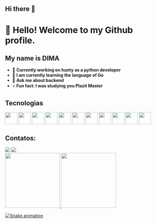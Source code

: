 ## Hi there 👋


# 👋 Hello! Welcome to my Github profile.
## My name is DIMA

- 🔭 **Currently working on hunty as a python developer**
- 🌱 **I am currently learning the language of Go**
- 💬 **Ask me about backend**
- ⚡ **Fun fact: I was studying you Plazit Master**


## Tecnologias

<img src="https://cdn.jsdelivr.net/gh/devicons/devicon/icons/git/git-original.svg" width="40" height="40"/>
<img src="https://cdn.jsdelivr.net/gh/devicons/devicon/icons/django/django-plain.svg" width="40" height="40"/>
<img src="https://cdn.jsdelivr.net/gh/devicons/devicon/icons/fastapi/fastapi-original.svg"width="40" height="40" />
<img src="https://cdn.jsdelivr.net/gh/devicons/devicon/icons/vscode/vscode-original.svg" width="40" height="40"/>
<img src="https://cdn.jsdelivr.net/gh/devicons/devicon/icons/ubuntu/ubuntu-plain.svg" width="40" height="40"/>
<img src="https://cdn.jsdelivr.net/gh/devicons/devicon/icons/googlecloud/googlecloud-original.svg" width="40" height="40"/>
<img src="https://cdn.jsdelivr.net/gh/devicons/devicon/icons/mysql/mysql-original.svg" width="40" height="40"/>
<img src="https://cdn.jsdelivr.net/gh/devicons/devicon/icons/postgresql/postgresql-original.svg" width="40" height="40"/>
<img src="https://cdn.jsdelivr.net/gh/devicons/devicon/icons/slack/slack-original.svg" width="40" height="40"/>
<img src="https://cdn.jsdelivr.net/gh/devicons/devicon/icons/pycharm/pycharm-original.svg" width="40" height="40"/>
<img src="https://cdn.jsdelivr.net/gh/devicons/devicon/icons/python/python-original.svg" width="40" height="40"/>
                    

## Contatos:

<div>
<a href = "mailto:dimaps716@gmail.com"><img src="https://img.shields.io/badge/Gmail-D14836?style=for-the-badge&logo=gmail&logoColor=white" target="_blank"></a>
<a href="https://www.linkedin.com/in/dimaps716/" target="_blank"><img src="https://img.shields.io/badge/-LinkedIn-%230077B5?style=for-the-badge&logo=linkedin&logoColor=white" target="_blank"></a>   
</div>

<div>
<a href="https://github.com/Dimaps716">
<img height="180em" src="https://github-readme-stats.vercel.app/api/top-langs/?username=Dimaps716&layout=compact&langs_count=7&theme=dracula"/>
<img height="180em" src="https://github-readme-stats.vercel.app/api?username=Dimaps716&show_icons=true&theme=dracula&include_all_commits=true&count_private=true"/>
</div>

![Snake animation](https://github.com/Dimaps716/Dimaps716/blob/output/github-contribution-grid-snake.svg)


